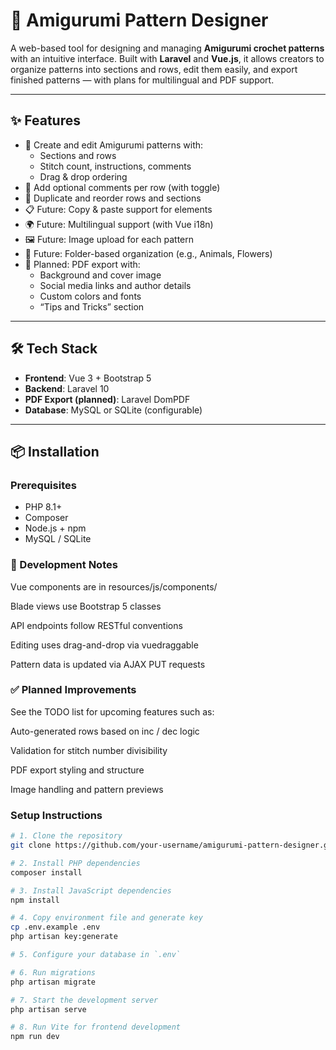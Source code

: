 # 🧵 Amigurumi Pattern Designer

A web-based tool for designing and managing **Amigurumi crochet patterns** with an intuitive interface. Built with **Laravel** and **Vue.js**, it allows creators to organize patterns into sections and rows, edit them easily, and export finished patterns — with plans for multilingual and PDF support.

---

## ✨ Features

- 🧩 Create and edit Amigurumi patterns with:
  - Sections and rows
  - Stitch count, instructions, comments
  - Drag & drop ordering
- 📌 Add optional comments per row (with toggle)
- 🔁 Duplicate and reorder rows and sections
- 📋 Future: Copy & paste support for elements
- 🌍 Future: Multilingual support (with Vue i18n)
- 🖼️ Future: Image upload for each pattern
- 📁 Future: Folder-based organization (e.g., Animals, Flowers)
- 📄 Planned: PDF export with:
  - Background and cover image
  - Social media links and author details
  - Custom colors and fonts
  - “Tips and Tricks” section

---

## 🛠 Tech Stack

- **Frontend**: Vue 3 + Bootstrap 5
- **Backend**: Laravel 10
- **PDF Export (planned)**: Laravel DomPDF
- **Database**: MySQL or SQLite (configurable)

---

## 📦 Installation

### Prerequisites

- PHP 8.1+
- Composer
- Node.js + npm
- MySQL / SQLite

### 🧪 Development Notes
Vue components are in resources/js/components/

Blade views use Bootstrap 5 classes

API endpoints follow RESTful conventions

Editing uses drag-and-drop via vuedraggable

Pattern data is updated via AJAX PUT requests

### ✅ Planned Improvements
See the TODO list for upcoming features such as:

Auto-generated rows based on inc / dec logic

Validation for stitch number divisibility

PDF export styling and structure

Image handling and pattern previews

### Setup Instructions

```bash
# 1. Clone the repository
git clone https://github.com/your-username/amigurumi-pattern-designer.git

# 2. Install PHP dependencies
composer install

# 3. Install JavaScript dependencies
npm install

# 4. Copy environment file and generate key
cp .env.example .env
php artisan key:generate

# 5. Configure your database in `.env`

# 6. Run migrations
php artisan migrate

# 7. Start the development server
php artisan serve

# 8. Run Vite for frontend development
npm run dev

